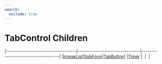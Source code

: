 ```yaml
---
search:
  exclude: true
---
```


<h1 class="heading"><span class="name">TabControl Children</span></h1>

|------------------------------------|--------------------------------|------------------------------------|
|[ImageList](../objects/imagelist.md)|[SubForm](../objects/subform.md)|[TabButton](../objects/tabbutton.md)|
|[Timer](../objects/timer.md)        |&nbsp;                          |&nbsp;                              |
